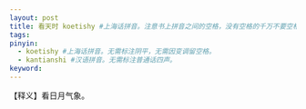```yaml
---
layout: post
title: 看天时 koetishy #上海话拼音。注意书上拼音之间的空格，没有空格的千万不要空格，该空的地方一定要空格。注意每个气口前是否存在单引号（'），如果有单引号一定要在英文状态下输入。
tags:
pinyin: 
  - koetishy #上海话拼音。无需标注阴平，无需因变调留空格。 
  - kantianshi #汉语拼音。无需标注普通话四声。
keyword: 
---
```


【释义】看日月气象。            
           